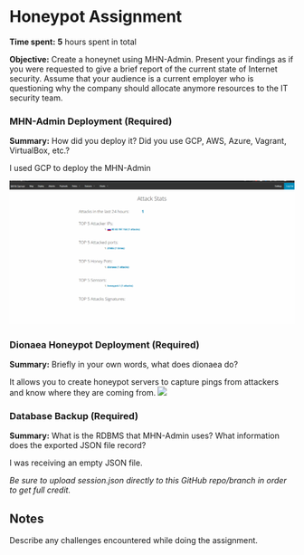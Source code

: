 # Honeypot Assignment

**Time spent:** **5** hours spent in total

**Objective:** Create a honeynet using MHN-Admin. Present your findings as if you were requested to give a brief report of the current state of Internet security. Assume that your audience is a current employer who is questioning why the company should allocate anymore resources to the IT security team.

### MHN-Admin Deployment (Required)

**Summary:** How did you deploy it? Did you use GCP, AWS, Azure, Vagrant, VirtualBox, etc.?

I used GCP to deploy the MHN-Admin

<img src="admin.gif">

### Dionaea Honeypot Deployment (Required)

**Summary:** Briefly in your own words, what does dionaea do?

It allows you to create honeypot servers to capture pings from attackers and know where they are coming from.
<img src="dionaea-honeypot.gif">

### Database Backup (Required) 

**Summary:** What is the RDBMS that MHN-Admin uses? What information does the exported JSON file record?

I was receiving an empty JSON file.

*Be sure to upload session.json directly to this GitHub repo/branch in order to get full credit.*





## Notes

Describe any challenges encountered while doing the assignment.
